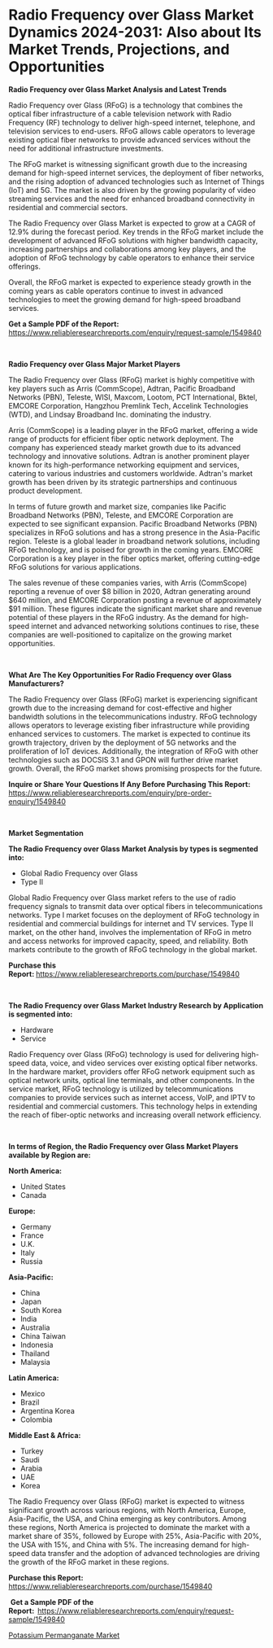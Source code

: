 <p><h1>Radio Frequency over Glass Market Dynamics 2024-2031: Also about Its Market Trends, Projections, and Opportunities</h1></p><p><strong>Radio Frequency over Glass Market Analysis and Latest Trends</strong></p>
<p><p>Radio Frequency over Glass (RFoG) is a technology that combines the optical fiber infrastructure of a cable television network with Radio Frequency (RF) technology to deliver high-speed internet, telephone, and television services to end-users. RFoG allows cable operators to leverage existing optical fiber networks to provide advanced services without the need for additional infrastructure investments.</p><p>The RFoG market is witnessing significant growth due to the increasing demand for high-speed internet services, the deployment of fiber networks, and the rising adoption of advanced technologies such as Internet of Things (IoT) and 5G. The market is also driven by the growing popularity of video streaming services and the need for enhanced broadband connectivity in residential and commercial sectors.</p><p>The Radio Frequency over Glass Market is expected to grow at a CAGR of 12.9% during the forecast period. Key trends in the RFoG market include the development of advanced RFoG solutions with higher bandwidth capacity, increasing partnerships and collaborations among key players, and the adoption of RFoG technology by cable operators to enhance their service offerings.</p><p>Overall, the RFoG market is expected to experience steady growth in the coming years as cable operators continue to invest in advanced technologies to meet the growing demand for high-speed broadband services.</p></p>
<p><strong>Get a Sample PDF of the Report:&nbsp;</strong> <a href="https://www.reliableresearchreports.com/enquiry/request-sample/1549840">https://www.reliableresearchreports.com/enquiry/request-sample/1549840</a></p>
<p>&nbsp;</p>
<p><strong>Radio Frequency over Glass Major Market Players</strong></p>
<p><p>The Radio Frequency over Glass (RFoG) market is highly competitive with key players such as Arris (CommScope), Adtran, Pacific Broadband Networks (PBN), Teleste, WISI, Maxcom, Lootom, PCT International, Bktel, EMCORE Corporation, Hangzhou Premlink Tech, Accelink Technologies (WTD), and Lindsay Broadband Inc. dominating the industry.</p><p>Arris (CommScope) is a leading player in the RFoG market, offering a wide range of products for efficient fiber optic network deployment. The company has experienced steady market growth due to its advanced technology and innovative solutions. Adtran is another prominent player known for its high-performance networking equipment and services, catering to various industries and customers worldwide. Adtran's market growth has been driven by its strategic partnerships and continuous product development.</p><p>In terms of future growth and market size, companies like Pacific Broadband Networks (PBN), Teleste, and EMCORE Corporation are expected to see significant expansion. Pacific Broadband Networks (PBN) specializes in RFoG solutions and has a strong presence in the Asia-Pacific region. Teleste is a global leader in broadband network solutions, including RFoG technology, and is poised for growth in the coming years. EMCORE Corporation is a key player in the fiber optics market, offering cutting-edge RFoG solutions for various applications.</p><p>The sales revenue of these companies varies, with Arris (CommScope) reporting a revenue of over $8 billion in 2020, Adtran generating around $640 million, and EMCORE Corporation posting a revenue of approximately $91 million. These figures indicate the significant market share and revenue potential of these players in the RFoG industry. As the demand for high-speed internet and advanced networking solutions continues to rise, these companies are well-positioned to capitalize on the growing market opportunities.</p></p>
<p>&nbsp;</p>
<p><strong>What Are The Key Opportunities For Radio Frequency over Glass Manufacturers?</strong></p>
<p><p>The Radio Frequency over Glass (RFoG) market is experiencing significant growth due to the increasing demand for cost-effective and higher bandwidth solutions in the telecommunications industry. RFoG technology allows operators to leverage existing fiber infrastructure while providing enhanced services to customers. The market is expected to continue its growth trajectory, driven by the deployment of 5G networks and the proliferation of IoT devices. Additionally, the integration of RFoG with other technologies such as DOCSIS 3.1 and GPON will further drive market growth. Overall, the RFoG market shows promising prospects for the future.</p></p>
<p><strong>Inquire or Share Your Questions If Any Before Purchasing This Report:</strong> <a href="https://www.reliableresearchreports.com/enquiry/pre-order-enquiry/1549840">https://www.reliableresearchreports.com/enquiry/pre-order-enquiry/1549840</a></p>
<p>&nbsp;</p>
<p><strong>Market Segmentation</strong></p>
<p><strong>The Radio Frequency over Glass Market Analysis by types is segmented into:</strong></p>
<p><ul><li>Global Radio Frequency over Glass</li><li>Type II</li></ul></p>
<p><p>Global Radio Frequency over Glass market refers to the use of radio frequency signals to transmit data over optical fibers in telecommunications networks. Type I market focuses on the deployment of RFoG technology in residential and commercial buildings for internet and TV services. Type II market, on the other hand, involves the implementation of RFoG in metro and access networks for improved capacity, speed, and reliability. Both markets contribute to the growth of RFoG technology in the global market.</p></p>
<p><strong>Purchase this Report:&nbsp;</strong><a href="https://www.reliableresearchreports.com/purchase/1549840">https://www.reliableresearchreports.com/purchase/1549840</a></p>
<p>&nbsp;</p>
<p><strong>The Radio Frequency over Glass Market Industry Research by Application is segmented into:</strong></p>
<p><ul><li>Hardware</li><li>Service</li></ul></p>
<p><p>Radio Frequency over Glass (RFoG) technology is used for delivering high-speed data, voice, and video services over existing optical fiber networks. In the hardware market, providers offer RFoG network equipment such as optical network units, optical line terminals, and other components. In the service market, RFoG technology is utilized by telecommunications companies to provide services such as internet access, VoIP, and IPTV to residential and commercial customers. This technology helps in extending the reach of fiber-optic networks and increasing overall network efficiency.</p></p>
<p>&nbsp;</p>
<p><strong>In terms of Region, the Radio Frequency over Glass Market Players available by Region are:</strong></p>
<p>
    <p> <strong> North America: </strong>
        <ul>
            <li>United States</li>
            <li>Canada</li>
        </ul>
        </p> 
    <p> <strong> Europe: </strong>
        <ul>
            <li>Germany</li>
            <li>France</li>
            <li>U.K.</li>
            <li>Italy</li>
            <li>Russia</li>
        </ul>
        </p> 
    <p> <strong> Asia-Pacific: </strong>
        <ul>
            <li>China</li>
            <li>Japan</li>
            <li>South Korea</li>
            <li>India</li>
            <li>Australia</li>
            <li>China Taiwan</li>
            <li>Indonesia</li>
            <li>Thailand</li>
            <li>Malaysia</li>
        </ul>
        </p> 
    <p> <strong> Latin America: </strong>
        <ul>
            <li>Mexico</li>
            <li>Brazil</li>
            <li>Argentina Korea</li>
            <li>Colombia</li>
        </ul>
        </p> 
    <p> <strong> Middle East & Africa: </strong>
        <ul>
            <li>Turkey</li>
            <li>Saudi</li>
            <li>Arabia</li>
            <li>UAE</li>
            <li>Korea</li>
        </ul>
    </p>
    </p>
<p><p>The Radio Frequency over Glass (RFoG) market is expected to witness significant growth across various regions, with North America, Europe, Asia-Pacific, the USA, and China emerging as key contributors. Among these regions, North America is projected to dominate the market with a market share of 35%, followed by Europe with 25%, Asia-Pacific with 20%, the USA with 15%, and China with 5%. The increasing demand for high-speed data transfer and the adoption of advanced technologies are driving the growth of the RFoG market in these regions.</p></p>
<p><strong>Purchase this Report: </strong><a href="https://www.reliableresearchreports.com/purchase/1549840">https://www.reliableresearchreports.com/purchase/1549840</a></p>
<p>&nbsp;<strong>Get a Sample PDF of the Report:&nbsp;&nbsp;</strong><a href="https://www.reliableresearchreports.com/enquiry/request-sample/1549840">https://www.reliableresearchreports.com/enquiry/request-sample/1549840</a></p>
<p><strong></strong></p>
<p><p><a href="https://scarlet-rocket-c63.notion.site/Potassium-Permanganate-Market-Size-Growth-Outlook-from-2024-to-2031-projecting-at-Market-s-Trends--9180f2383c7440caa08fa4c9040b3d67">Potassium Permanganate Market</a></p></p>